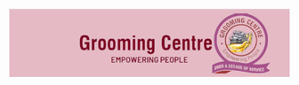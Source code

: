 ![Grooming Centre Logo](https://raw.githubusercontent.com/Boodie001/Staff-Attendance-Report/refs/heads/main/Image%20for%20repo.png)
